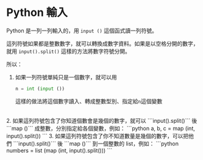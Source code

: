 # Python 輸入

Python 是一列一列輸入的，用 ```input ()``` 這個函式讀一列符號。

這列符號如果都是整數數字，就可以轉換成數字資料。如果是以空格分開的數字，就用 ```input().split()``` 這樣的方法將數字符號分開。

所以：

1. 如果一列符號單純只是一個數字，就可以用  
   ```python
   n = int (input ())
   ```
   這樣的做法將這個數字讀入、轉成整數型別、指定給```n```這個變數
<br>
2. 如果這列符號包含了你知道個數會是幾個的數字，就可以 ```input().split()``` 後 ```map ()``` 成整數，分別指定給各個變數，例如：
   ```python
   a, b, c = map (int, input().split())
   ```
3. 如果這列符號包含了你不知道數量是幾個的數字，可以把他們 ```input().split()``` 後 ```map ()``` 到一個整數的 list，例如：
    ```python
    numbers = list (map (int, input().split()))
    ```